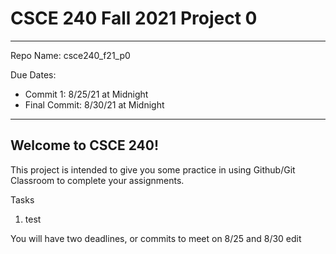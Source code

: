 # CSCE 240 Fall 2021 Project 0
---
Repo Name: csce240_f21_p0

Due Dates: 
- Commit 1: 8/25/21 at Midnight
- Final Commit: 8/30/21 at Midnight
---

## Welcome to CSCE 240! 

This project is intended to give you some practice in using Github/Git Classroom to complete your assignments. 

Tasks 
1. test

You will have two deadlines, or commits to meet on 8/25 and 8/30 edit
